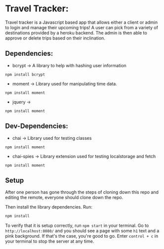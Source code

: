 # Travel Tracker:

Travel tracker is a Javascript based app that allows either a client or admin to login and manage their upcoming trips! A user can pick from a variety of destinations provided by a heroku backend. The admin is then able to approve or delete trips based on their inclination. 

## Dependencies:

* bcrypt
-> A library to help with hashing user information
```
npm install bcrypt
```
* moment 
-> Library used for manipulating time data.
```
npm install moment 
```
* jquery 
-> 
```
npm install moment 
```

## Dev-Dependencies:
* chai
-> Library used for testing classes
```
npm install moment 
```
* chai-spies
-> Library extension used for testing localstorage and fetch
```
npm install moment 
```

## Setup

After one person has gone through the steps of cloning down this repo and editing the remote, everyone should clone down the repo. 

Then install the library dependencies. Run:

```bash
npm install
```

To verify that it is setup correctly, run `npm start` in your terminal. Go to `http://localhost:8080/` and you should see a page with some `h1` text and a pink background. If that's the case, you're good to go. Enter `control + c` in your terminal to stop the server at any time.



